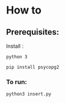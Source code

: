 # How to

## Prerequisites:
Install :

`python 3`

`pip install psycopg2`

### To run:

`python3 insert.py`